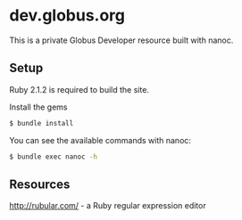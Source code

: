 # dev.globus.org

This is a private Globus Developer resource built with nanoc.

## Setup

Ruby 2.1.2 is required to build the site.

Install the gems

```sh
$ bundle install
```

You can see the available commands with nanoc:

```sh
$ bundle exec nanoc -h
```


## Resources

http://rubular.com/ - a Ruby regular expression editor